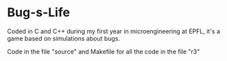# Bug-s-Life
Coded in C and C++ during my first year in microengineering at EPFL, it's a game based on simulations about bugs.

Code in the file "source" and Makefile for all the code in the file "r3"
